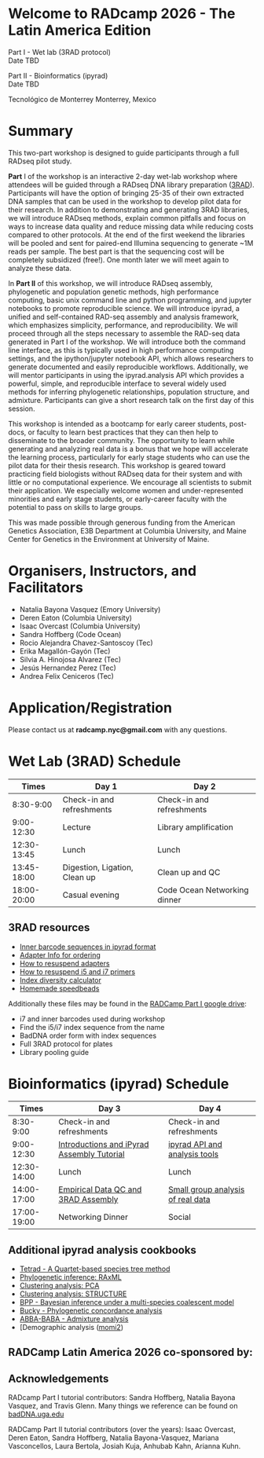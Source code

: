 # Welcome to RADcamp 2026 - The Latin America Edition

Part I - Wet lab (3RAD protocol)  
Date TBD

Part II - Bioinformatics (ipyrad)  
Date TBD

Tecnológico de Monterrey
Monterrey, Mexico

# Summary
This two-part workshop is designed to guide participants through a full RADseq pilot
study.

**Part** I of the workshop is an interactive 2-day wet-lab workshop where attendees will be
guided through a RADseq DNA library preparation ([3RAD]( https://www.biorxiv.org/content/10.1101/205799v4)). 
Participants will have the option of bringing 25-35 of their own extracted DNA samples that can be 
used in the workshop to develop pilot data for their research. In addition to demonstrating and generating 
3RAD libraries, we will introduce RADseq methods, explain common pitfalls and focus on ways to increase 
data quality and reduce missing data while reducing costs compared to other protocols. At the end of the 
first weekend the libraries will be pooled and sent for paired-end Illumina sequencing to generate
~1M reads per sample. The best part is that the sequencing cost will be completely subsidized
(free!). One month later we will meet again to analyze these data.

In **Part II** of this workshop, we will introduce RADseq assembly, phylogenetic and
population genetic methods, high performance computing, basic unix command line and python
programming, and jupyter notebooks to promote reproducible science. We will introduce ipyrad,
a unified and self-contained RAD-seq assembly and analysis framework, which emphasizes
simplicity, performance, and reproducibility. We will proceed through all the steps necessary to
assemble the RAD-seq data generated in Part I of the workshop. We will introduce both the
command line interface, as this is typically used in high performance computing settings, and the
ipython/jupyter notebook API, which allows researchers to generate documented and easily
reproducible workflows. Additionally, we will mentor participants in using the ipyrad.analysis
API which provides a powerful, simple, and reproducible interface to several widely used
methods for inferring phylogenetic relationships, population structure, and admixture.
Participants can give a short research talk on the first day of this session.

This workshop is intended as a bootcamp for early career students, post-docs, or faculty
to learn best practices that they can then help to disseminate to the broader community. The
opportunity to learn while generating and analyzing real data is a bonus that we hope will
accelerate the learning process, particularly for early stage students who can use the pilot data for
their thesis research. This workshop is geared toward practicing field biologists without RADseq data for
their system and with little or no computational experience. We encourage all scientists to submit
their application. We especially welcome women and under-represented minorities and early
stage students, or early-career faculty with the potential to pass on skills to large groups. 

This was made possible through generous funding from the American Genetics Association, E3B 
Department at Columbia University, and Maine Center for Genetics in the Environment at University 
of Maine.

# Organisers, Instructors, and Facilitators

  - Natalia Bayona Vasquez (Emory University)
  - Deren Eaton (Columbia University)
  - Isaac Overcast (Columbia University)
  - Sandra Hoffberg (Code Ocean)
  - Rocio Alejandra Chavez-Santoscoy (Tec)
  - Erika Magallón-Gayón (Tec)
  - Silvia A. Hinojosa Alvarez (Tec)
  - Jesús Hernandez Perez (Tec)
  - Andrea Felix Ceniceros (Tec)

# Application/Registration

<!-- Decisions on workshop participation will be communicated to all applicants the first week of January 2023.
__Applications for RADCamp NYC 2023 are now closed!__


__Fees:__ A registration fee ($30 per weekend) will be due upon acceptance.
Need-based fee waivers will be considered, and well qualified applicants will not be
turned away for lack of funds.

Partial, need-based support for travel and accommodations in NYC is also available! 
Please indicate your request for travel/lodging support in the online application.
We will provide coffee and snacks during breaks. The workshop will be limited
to ~20 participants per weekend. 
-->
Please contact us at __radcamp.nyc@gmail.com__ with any questions.

# Wet Lab (3RAD) Schedule

Times            | Day 1 | Day 2 |
-----            | ------ | ------- |
8:30-9:00       | Check-in and refreshments | Check-in and refreshments |
9:00-12:30      | Lecture | Library amplification |
12:30-13:45 | Lunch | Lunch |
13:45-18:00 | Digestion, Ligation, Clean up | Clean up and QC |
18:00-20:00 | Casual evening        | Code Ocean Networking dinner |

## 3RAD resources
* [Inner barcode sequences in ipyrad format](Part_I_files/plate_inner_barcodes.txt)
* [Adapter Info for ordering](Part_I_files/3RAD_iTru_adapter_TaggiMatrix.xlsx)
* [How to resuspend adapters](Part_I_files/Adapter_Mixed_Plate_Instructions.docx)
* [How to resuspend i5 and i7 primers](Part_I_files/Primer_Plate_Instructions_1.25nmole.docx)
* [Index diversity calculator](Part_I_files/Index_diversity_calculator_June2016.xlsx)
* [Homemade speedbeads](Part_1_files/Speedbead_Protocol_June2016.docx)

Additionally these files may be found in the [RADCamp Part I google drive](https://drive.google.com/drive/u/0/folders/1CUc_7UlSybFtKPNM24XJykPdwhku0-df):
* i7 and inner barcodes used during workshop
* Find the i5/i7 index sequence from the name
* BadDNA order form with index sequences
* Full 3RAD protocol for plates
* Library pooling guide

# Bioinformatics (ipyrad) Schedule

Times            | Day 3 | Day 4 |
-----            | ------ | ------- |
8:30-9:00       | Check-in and refreshments | Check-in and refreshments |
9:00-12:30      | [Introductions and iPyrad Assembly Tutorial](RADCamp-PartII-Day1-AM.md) | [ipyrad API and analysis tools](RADCamp-PartII-Day2-AM.md) |
12:30-14:00 | Lunch | Lunch |
14:00-17:00 | [Empirical Data QC and 3RAD Assembly](RADCamp-PartII-Day1-PM.md) | [Small group analysis of real data](RADCamp-PartII-Day2-PM.md) |
17:00-19:00 | Networking Dinner | Social |

## Additional ipyrad analysis cookbooks

* [Tetrad - A Quartet-based species tree method](https://nbviewer.jupyter.org/github/dereneaton/ipyrad/blob/master/tests/cookbook-tetrad.ipynb)
* [Phylogenetic inference: RAxML](06_RAxML_API.md)
* [Clustering analysis: PCA](04_PCA_API.md)
* [Clustering analysis: STRUCTURE](05_STRUCTURE_API.md)
* [BPP - Bayesian inference under a multi-species coalescent model](https://nbviewer.jupyter.org/github/dereneaton/ipyrad/blob/master/tests/cookbook-bpp-species-delimitation.ipynb)
* [Bucky - Phylogenetic concordance analysis](https://nbviewer.jupyter.org/github/dereneaton/ipyrad/blob/master/tests/cookbook-bucky.ipynb)
* [ABBA-BABA - Admixture analysis](https://nbviewer.jupyter.org/github/dereneaton/ipyrad/blob/master/tests/cookbook-abba-baba.ipynb)
* [Demographic analysis ([momi2](07_momi2_API.md))

## RADCamp Latin America 2026 co-sponsored by:

<!--
<table width="100%">
  <tr> <td width="50%" align="center">
<img src="images/E3B-logo.jpg"/>
    <p><b>Columbia University's Ecology, Evolution and Environmental Biology Department</b></p>
  </td> <td width="50%" align="center">
<img src="images/AGA-logo.jpg"/>
    <p><b>American Genetics Association through the Special Event Awards program</b></p>
  </td> </tr>
  <tr> <td width="50%" align="center">
<img src="images/MAINE_crest_4c.png" width="50%"/>
    <p><b>Maine Center for Genetics in the Environment & The University of Maine</b></p>
  </td> <td width="50%" align="center">
<img src="images/SSB.png"/>
    <p><b>Society of Systematic Biologists</b></p>
  </td> </tr>
  <tr> <td width="50%" align="center">
<img src="images/CodeOcean-VerticalLogo.png"/>
  </td> </tr>
</table>

Old unformatted logo images:

* __American Genetics Association through the Special Event Awards program__  
* __Columbia University's Ecology, Evolution and Environmental Biology Department__  
* __Maine Center for Genetics in the Environment & The University of Maine__  
* __Society of Systematic Biologists__  
* __Code Ocean__  

![Columbia E3B](images/E3B-logo.jpg){: width="25%"}  

![American Genetics Association](images/AGA-logo.jpg){: width="25%"}  

![Maine Center for Genetics in the Environment and University of Maine](images/MAINE_crest_4c.png){: width="25%"}  

![Society of Systematic Biologists](images/SSB.png){: width="25%"}  

![Code Ocean](images/CodeOcean-VerticalLogo.png){: width="25%"}

# RADCamp NYC 2023 Part I Group Photo
![RADCampNYC2023-PartI-picnic](images/RADCamp-NYC2023-Group-PartI.jpeg)
![RADCampNYC2023-PartI-picnic](images/RADCampNYC2023-PartI.jpeg)

# RADCamp NYC 2023 Part II Group Photo
![RADCampNYC2023-PartII](images/RADCamp-NYC2023-Group-PartII.jpeg)

-->

## Acknowledgements
RADcamp Part I tutorial contributors: Sandra Hoffberg, Natalia Bayona Vasquez, 
and Travis Glenn. Many things we reference can be found on 
[badDNA.uga.edu](https://baddna.uga.edu)

RADCamp Part II tutorial contributors (over the years): Isaac Overcast, Deren 
Eaton, Sandra Hoffberg, Natalia Bayona-Vasquez, Mariana Vasconcellos, Laura 
Bertola, Josiah Kuja, Anhubab Kahn, Arianna Kuhn.
